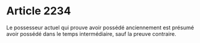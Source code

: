 # Article 2234

Le possesseur actuel qui prouve avoir possédé anciennement est présumé avoir possédé dans le temps intermédiaire, sauf la preuve contraire.
